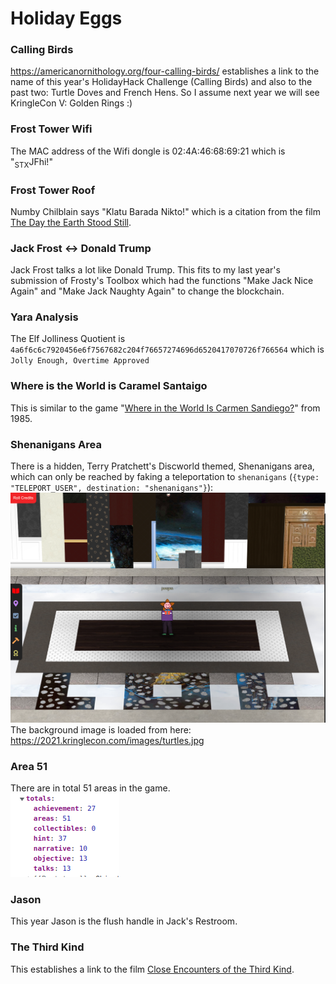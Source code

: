 # Holiday Eggs

### Calling Birds
https://americanornithology.org/four-calling-birds/ establishes a link to the name of this year's HolidayHack Challenge (Calling Birds) and also to the past two: Turtle Doves and French Hens.  So I assume next year we will see KringleCon V: Golden Rings :)

### Frost Tower Wifi
The MAC address of the Wifi dongle is 02:4A:46:68:69:21 which is "<sub>STX</sub>JFhi!"

### Frost Tower Roof
Numby Chilblain says "Klatu Barada Nikto!" which is a citation from the film [The Day the Earth Stood Still](https://en.wikipedia.org/wiki/The_Day_the_Earth_Stood_Still).

### Jack Frost <-> Donald Trump
Jack Frost talks a lot like Donald Trump. This fits to my last year's submission of Frosty's Toolbox which had the functions "Make Jack Nice Again" and "Make Jack Naughty Again" to change the blockchain.

### Yara Analysis
The Elf Jolliness Quotient is `4a6f6c6c7920456e6f7567682c204f76657274696d6520417070726f766564` which is `Jolly Enough, Overtime Approved`

### Where is the World is Caramel Santaigo
This is similar to the game "[Where in the World Is Carmen Sandiego?](https://en.wikipedia.org/wiki/Where_in_the_World_Is_Carmen_Sandiego?_%281985_video_game%29)" from 1985.

### Shenanigans Area
There is a hidden, Terry Pratchett's Discworld themed, Shenanigans area, which can only be reached by faking a teleportation to `shenanigans` (`{type: "TELEPORT_USER", destination: "shenanigans"}`):
![Shenanigans Area](https://github.com/joergschwarzwaelder/hhc2021/blob/master/Shenanigans.png)
The background image is loaded from here: https://2021.kringlecon.com/images/turtles.jpg

### Area 51

There are in total 51 areas in the game.  
![51 Areas](https://github.com/joergschwarzwaelder/hhc2021/blob/master/Areas.png)

### Jason

This year Jason is the flush handle in Jack's Restroom.

### The Third Kind

This establishes a link to the film [Close Encounters of the Third Kind](https://en.wikipedia.org/wiki/Close_Encounters_of_the_Third_Kind).

